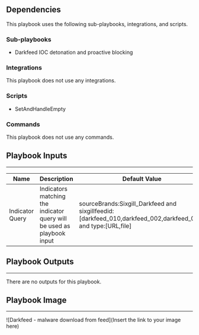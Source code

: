 

## Dependencies
This playbook uses the following sub-playbooks, integrations, and scripts.

### Sub-playbooks
* Darkfeed IOC detonation and proactive blocking

### Integrations
This playbook does not use any integrations.

### Scripts
* SetAndHandleEmpty

### Commands
This playbook does not use any commands.

## Playbook Inputs
---

| **Name** | **Description** | **Default Value** | **Required** |
| --- | --- | --- | --- |
| Indicator Query | Indicators matching the indicator query will be used as playbook input | sourceBrands:Sixgill_Darkfeed and sixgillfeedid:[darkfeed_010,darkfeed_002,darkfeed_012] and type:[URL,file] | Optional |

## Playbook Outputs
---
There are no outputs for this playbook.

## Playbook Image
---
![Darkfeed - malware download from feed](Insert the link to your image here)